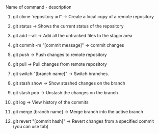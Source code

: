 Name of command - description 

1. git clone 'repository url" -> Create a local copy of a remote repository

2. git status -> Shows the current status of the repository

3. git add --all -> Add all the untracked files to the stagin area

4. git commit -m "[commit message]" -> commit changes

5. git push -> Push changes to remote repository

6. git pull -> Pull changes from remote repository

8. git switch "[branch name]" -> Switch branches.

9. git stash show -> Show stashed changes on the branch

10. git stash pop -> Unstash the changes on the branch

11. git log -> View history of the commits 

13. git merge [branch name] -> Merge branch into the active branch 

14. git revert "[commit hash]" -> Revert changes from a specified commit (you can use tab)
